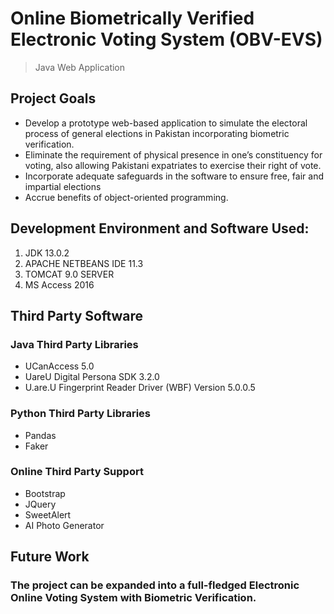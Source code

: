 # Online Biometrically Verified Electronic Voting System (OBV-EVS)
> Java Web Application

## Project Goals
- Develop a prototype web-based application to simulate the electoral process of general elections in Pakistan incorporating biometric verification.
- Eliminate the requirement of physical presence in one’s constituency for voting, also allowing Pakistani expatriates to exercise their right of vote.
- Incorporate adequate safeguards in the software to ensure free, fair and impartial elections
- Accrue benefits of object-oriented programming.

## Development Environment and Software Used:
1. JDK 13.0.2
2. APACHE NETBEANS IDE 11.3
3. TOMCAT 9.0 SERVER
4. MS Access 2016 

## Third Party Software
### Java Third Party Libraries
- UCanAccess 5.0
- UareU Digital Persona SDK 3.2.0
- U.are.U Fingerprint Reader Driver (WBF) Version 5.0.0.5

### Python Third Party Libraries
- Pandas
- Faker

### Online Third Party Support
- Bootstrap
- JQuery
- SweetAlert
- AI Photo Generator

## Future Work
### The project can be expanded into a full-fledged Electronic Online Voting System with Biometric Verification.

